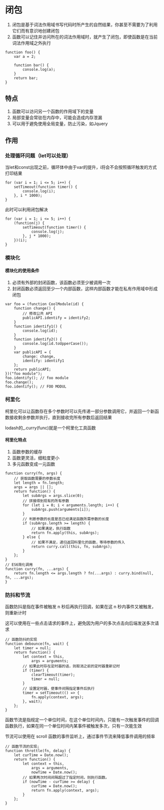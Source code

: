 # 闭包
1. 闭包是基于词法作用域书写代码时所产生的自然结果，你甚至不需要为了利用它们而有意识地创建闭包
2. 函数可以记住并访问所在的词法作用域时，就产生了闭包，即使函数是在当前词法作用域之外执行

```JS
function foo() {
    var a = 2;

    function bar() {
        console.log(a);
    }
    return bar;
}
```

## 特点

1. 函数可以访问另一个函数的作用域下的变量
2. 局部变量会常驻在内存中，可能会造成内存泄漏
3. 可以用于避免使用全局变量，防止污染，如Jquery

## 作用

### 处理循环问题（let可以处理）

当let和const出现之前，循环体中由于var的提升，i将会不会按照循环触发的方式打印结果

```JS
for (var i = 1; i <= 5; i++) {
    setTimeout(function timer() {
        console.log(i);
    }, i * 1000);
}
```

此时可以利用闭包解决

```JS
for (var i = 1; i <= 5; i++) {
    (function(j) {
        setTimeout(function timer() {
            console.log(j);
        }, j * 1000);
    })(i);
}
```

### 模块化

#### 模块化的使用条件

1. 必须有外部的封闭函数，该函数必须至少被调用一次
2. 封闭函数必须返回至少一个内部函数，这样内部函数才能在私有作用域中形成闭包

```JS
var foo = (function CoolModule(id) {
    function change() {
        // 修改公共 API
        publicAPI.identify = identify2;
    }
    function identify1() {
        console.log(id);
    }
    function identify2() {
        console.log(id.toUpperCase());
    }
    var publicAPI = {
        change: change,
        identify: identify1
    };
    return publicAPI;
})("foo module");
foo.identify(); // foo module
foo.change();
foo.identify(); // FOO MODUL
```

### 柯里化

柯里化可以让函数存在多个参数时可以先传递一部分参数调用它，并返回一个新函数接收剩余参数并执行，直到接收完所有参数后返回结果

lodash的_.curry(func)就是一个柯里化工具函数

#### 柯里化特点

1. 函数参数的缓存
2. 函数更灵活，细粒度更小
3. 多元函数变成一元函数

```JS
function curry(fn, args) {
    // 获取函数需要的参数长度
    let length = fn.length;
    args = args || [];
    return function() {
        let subArgs = args.slice(0);
        // 拼接得到现有的所有参数
        for (let i = 0; i < arguments.length; i++) {
            subArgs.push(arguments[i]);
        }
        // 判断参数的长度是否已经满足函数所需参数的长度
        if (subArgs.length >= length) {
            // 如果满足，执行函数
            return fn.apply(this, subArgs);
        } else {
            // 如果不满足，递归返回科里化的函数，等待参数的传入
            return curry.call(this, fn, subArgs);
        }
    };
}
// ES6简化调用
function curry(fn, ...args) {
    return fn.length <= args.length ? fn(...args) : curry.bind(null, fn, ...args);
}
```

### 防抖和节流

函数防抖是指在事件被触发 n 秒后再执行回调，如果在这 n 秒内事件又被触发，则重新计时

这可以使用在一些点击请求的事件上，避免因为用户的多次点击向后端发送多次请求

```JS
// 函数防抖的实现
function debounce(fn, wait) {
    let timer = null;
    return function() {
        let context = this,
            args = arguments;
        // 如果此时存在定时器的话，则取消之前的定时器重新记时
        if (timer) {
            clearTimeout(timer);
            timer = null;
        }
        // 设置定时器，使事件间隔指定事件后执行
        timer = setTimeout(() => {
            fn.apply(context, args);
        }, wait);
    };
}
```

函数节流是指规定一个单位时间，在这个单位时间内，只能有一次触发事件的回调函数执行，如果在同一个单位时间内某事件被触发多次，只有一次能生效

节流可以使用在 scroll 函数的事件监听上，通过事件节流来降低事件调用的频率

```JS
// 函数节流的实现;
function throttle(fn, delay) {
    let curTime = Date.now();
    return function() {
        let context = this,
            args = arguments,
            nowTime = Date.now();
        // 如果两次时间间隔超过了指定时间，则执行函数。
        if (nowTime - curTime >= delay) {
            curTime = Date.now();
            return fn.apply(context, args);
        }
    };
}
```
